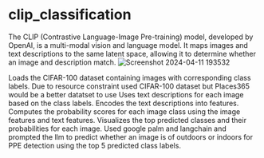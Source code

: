 # clip_classification
The CLIP (Contrastive Language-Image Pre-training) model, developed by OpenAI, is a multi-modal vision and language model. It maps images and text descriptions to the same latent space, allowing it to determine whether an image and description match. 
![Screenshot 2024-04-11 193532](https://github.com/Deeplearner11/clip_classification/assets/87230145/93aa5052-018d-4862-b80b-21ff58effd68)

Loads the CIFAR-100 dataset containing images with corresponding class labels.
Due to resource constraint used CIFAR-100 dataset but Places365 would be a better datatset to use 
Uses text descriptions for each image based on the class labels.
Encodes the text descriptions into features.
Computes the probability scores for each image class using the image features and text features.
Visualizes the top predicted classes and their probabilities for each image.
Used google palm and langchain and prompted the llm to predict whether an image is of outdoors or indoors for PPE detection using the top 5 predicted class labels.
